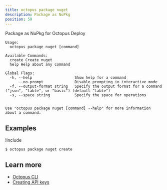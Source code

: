 ```yaml
---
title: octopus package nuget
description: Package as NuPkg
position: 59
---
```


Package as NuPkg for Octopus Deploy


```text
Usage:
  octopus package nuget [command]

Available Commands:
  create Create nuget
  help Help about any command

Global Flags:
  -h, --help                   Show help for a command
      --no-prompt              Disable prompting in interactive mode
  -f, --output-format string   Specify the output format for a command ("json", "table", or "basic") (default "table")
  -s, --space string           Specify the space for operations


Use "octopus package nuget [command] --help" for more information about a command.
```

## Examples

!include <samples-instance>


```text
$ octopus package nuget create

```

## Learn more

- [Octopus CLI](/docs/octopus-rest-api/cli/index.md)
- [Creating API keys](/docs/octopus-rest-api/how-to-create-an-api-key.md)